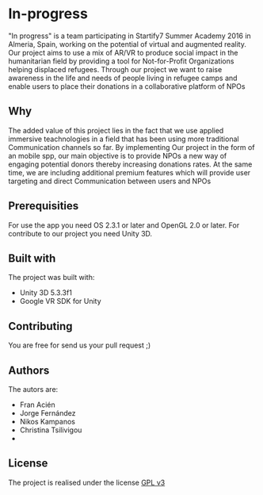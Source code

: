 # In-progress
"In progress" is a team participating in Startify7 Summer Academy 2016 in Almeria, Spain, working on the potential of virtual and augmented reality. Our project aims to use a mix of AR/VR to produce social impact in the humanitarian field by providing a tool for Not-for-Profit Organizations helping displaced refugees. Through our project we want to raise awareness in the life and needs of people living in refugee camps and enable users to place their donations in a collaborative platform of NPOs

## Why 
The added value of this project lies in the fact that we use applied immersive teachnologies in a field that has been using more traditional Communication channels so far. By implementing Our project in the form of an mobile spp, our main objective is to provide NPOs a new way of engaging potential donors thereby increasing donations rates. At the same time, we are including additional premium features which will provide user targeting and direct Communication between users and NPOs

## Prerequisities
For use the app you need OS 2.3.1 or later and OpenGL 2.0 or later. For contribute to our project you need Unity 3D.

## Built with
The project was built with:
* Unity 3D 5.3.3f1
* Google VR SDK for Unity

## Contributing
You are free for send us your pull request ;)

## Authors
The autors are:
* Fran Acién
* Jorge Fernández
* Nikos Kampanos
* Christina Tsilivigou
* 
## License
The project is realised under the license [GPL v3](https://www.gnu.org/licenses/gpl-3.0.txt)
